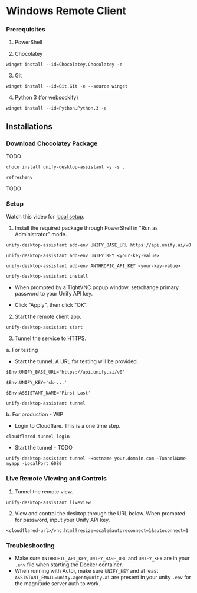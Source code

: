 # Windows Remote Client

### Prerequisites

1. PowerShell

2. Chocolatey

`winget install --id=Chocolatey.Chocolatey -e`

3. Git

`winget install --id=Git.Git -e --source winget`

4. Python 3 (for websockify)

`winget install --id=Python.Python.3 -e`

## Installations

### Download Chocolatey Package

TODO

`choco install unify-desktop-assistant -y -s .`

`refreshenv`

TODO

### Setup

Watch this video for [local setup](https://www.loom.com/share/61a230c7d7314a109e3fc64061d8e315?sid=b80b1f19-c080-4431-a667-6ee1a0c350f1).

1. Install the required package through PowerShell in "Run as Administrator" mode.

`unify-desktop-assistant add-env UNIFY_BASE_URL https://api.unify.ai/v0`

`unify-desktop-assistant add-env UNIFY_KEY <your-key-value>`

`unify-desktop-assistant add-env ANTHROPIC_API_KEY <your-key-value>`

`unify-desktop-assistant install`

- When prompted by a TightVNC popup window, set/change primary password to your Unify API key.

- Click "Apply", then click "OK".

2. Start the remote client app.

`unify-desktop-assistant start`

3. Tunnel the service to HTTPS.

a. For testing

- Start the tunnel. A URL for testing will be provided.

`$Env:UNIFY_BASE_URL='https://api.unify.ai/v0'`

`$Env:UNIFY_KEY='sk-...'`

`$Env:ASSISTANT_NAME='First Last'`

`unify-desktop-assistant tunnel`

b. For production - WIP

- Login to Cloudflare. This is a one time step.

`cloudflared tunnel login`

- Start the tunnel - TODO

`unify-desktop-assistant tunnel -Hostname your.domain.com -TunnelName myapp -LocalPort 6080`

### Live Remote Viewing and Controls

1. Tunnel the remote view.

`unify-desktop-assistant liveview`

2. View and control the desktop through the URL below. When prompted for password, input your Unify API key.

`<cloudflared-url>/vnc.html?resize=scale&autoreconnect=1&autoconnect=1`

### Troubleshooting

- Make sure `ANTHROPIC_API_KEY`, `UNIFY_BASE_URL` and `UNIFY_KEY` are in your `.env` file when starting the Docker container.
- When running with Actor, make sure `UNIFY_KEY` and at least `ASSISTANT_EMAIL=unity.agent@unity.ai` are present in your unity `.env` for the magnitude server auth to work.
